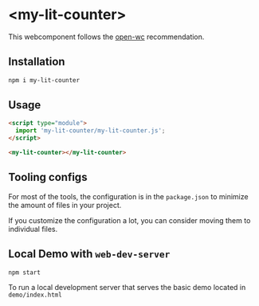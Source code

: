 # \<my-lit-counter>

This webcomponent follows the [open-wc](https://github.com/open-wc/open-wc) recommendation.

## Installation

```bash
npm i my-lit-counter
```

## Usage

```html
<script type="module">
  import 'my-lit-counter/my-lit-counter.js';
</script>

<my-lit-counter></my-lit-counter>
```



## Tooling configs

For most of the tools, the configuration is in the `package.json` to minimize the amount of files in your project.

If you customize the configuration a lot, you can consider moving them to individual files.

## Local Demo with `web-dev-server`

```bash
npm start
```

To run a local development server that serves the basic demo located in `demo/index.html`
